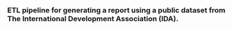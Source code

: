 ### ETL pipeline for generating a report using a public dataset from The International Development Association (IDA).
